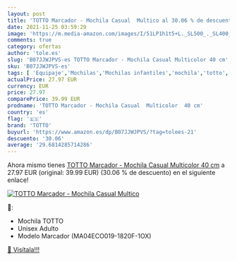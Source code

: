 ```yaml
---
layout: post
title: 'TOTTO Marcador - Mochila Casual  Multico al 30.06 % de descuento'
date: 2021-11-25 03:59:29
image: 'https://m.media-amazon.com/images/I/51LP1h1t5+L._SL500_._SL400_.jpg'
comments: true
category: ofertas
author: 'tole.es'
slug: 'B07JJWJPVS-es TOTTO Marcador - Mochila Casual Multicolor 40 cm'
sku: 'B07JJWJPVS-es'
tags: [ 'Equipaje','Mochilas','Mochilas infantiles','mochila','totto', ]
actualPrice: 27.97 EUR
currency: EUR
price: 27.97
comparePrice: 39.99 EUR
prodname: 'TOTTO Marcador - Mochila Casual  Multicolor  40 cm'
country: 'es'
flag: '🇪🇸'
brand: 'TOTTO'
buyurl: 'https://www.amazon.es/dp/B07JJWJPVS/?tag=tolees-21'
descuento: '30.06'
average: '29.6814285714286'
---
```


Ahora mismo tienes [TOTTO Marcador - Mochila Casual  Multicolor  40 cm](https://www.amazon.es/dp/B07JJWJPVS/?tag=tolees-21) a 27.97 EUR (original: 39.99 EUR) (30.06 %  de descuento) en el siguiente enlace!

[![TOTTO Marcador - Mochila Casual  Multico](https://m.media-amazon.com/images/I/51LP1h1t5+L._SL500_._SL400_.jpg)](https://www.amazon.es/dp/B07JJWJPVS/?tag=tolees-21)

🔎:

- Mochila TOTTO
- Unisex Adulto
- Modelo Marcador (MA04ECO019-1820F-1OX)

[🛒 Visítala!!!](https://www.amazon.es/dp/B07JJWJPVS/?tag=tolees-21)
